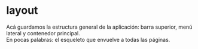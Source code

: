 # layout
Acá guardamos la estructura general de la aplicación: barra superior, menú lateral y contenedor principal.  
En pocas palabras: el esqueleto que envuelve a todas las páginas.  
